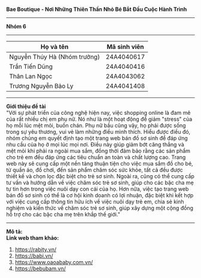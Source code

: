 **Bae Boutique - Nơi Những Thiên Thần Nhỏ Bé Bắt Đầu Cuộc Hành Trình**  
___
**Nhóm 6**  
___
| Họ và tên                    | Mã sinh viên |
|------------------------------|--------------|
| Nguyễn Thúy Hà (Nhóm trưởng) | 24A4040617   |
| Trần Tiến Dũng               | 24A4040416   |
| Thân Lan Ngọc                | 24A4043062   |
| Trương Nguyễn Bảo Ly         | 24A4041408   |
___
**Giới thiệu đề tài**  
"Với sự phát triển của công nghệ hiện nay, việc shopping online là đam mê của rất nhiều chị em phụ nữ. Nó như là một hoạt động để giảm "stress" của họ mỗi lúc mệt mỏi, buồn chán. Phụ nữ bầu cũng vậy, họ phải được sống trong sự yêu thương, vui vẻ làm những điều mình thích. Hiểu được điều đó, nhóm chúng em quyết định tạo một trang web bán đồ sơ sinh để đáp ứng nhu cầu của họ ở mọi lúc mọi nơi. Điều này giúp giảm bớt căng thẳng và mệt mỏi khi phải ra ngoài mua sắm, đồng thời đảm bảo rằng các sản phẩm cho trẻ em đều đáp ứng các tiêu chuẩn an toàn và chất lượng cao. Trang web này sẽ cung cấp một nền tảng thuận tiện cho việc mua sắm đồ cho bé, từ quần áo, đồ chơi, đến sản phẩm chăm sóc sức khỏe, tất cả đều được thiết kế và chọn lọc đặc biệt cho trẻ sơ sinh. Ngoài ra, cũng có thể cung cấp tư vấn và hướng dẫn về việc chăm sóc trẻ sơ sinh, giúp cho các bậc cha mẹ tự tin hơn trong việc nuôi dạy con cái của họ. Hơn nữa, việc tạo trang web bán đồ sơ sinh có thể là cơ hội kinh doanh có lợi nhuận, đặc biệt khi kết hợp với việc cung cấp thông tin hữu ích về việc nuôi dạy trẻ em, chia sẻ kinh nghiệm và kiến thức về chăm sóc trẻ sơ sinh, giúp xây dựng một cộng đồng hỗ trợ cho các bậc cha mẹ trên khắp thế giới."  
___
**Mô tả:**  
**Link web tham khảo:** 
1. https://rabity.vn/  
2. https://babi.vn/  
3. https://www.oaoababy.com.vn/  
4. https://bebubam.vn/  

